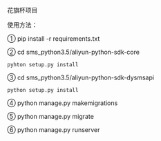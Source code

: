 花旗杯项目

使用方法：

①  pip install -r requirements.txt

②  cd sms_python3.5/aliyun-python-sdk-core

    pyhton setup.py install

③  cd sms_python3.5/aliyun-python-sdk-dysmsapi

    python setup.py install
 
④  python manage.py makemigrations

⑤  python manage.py migrate

⑥  python manage.py runserver
